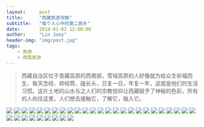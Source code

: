 ```yaml
---
layout:     post
title:      "西藏旅游攻略"
subtitle:   "每个人心中的第二故乡"
date:       2019-01-03 12:00:00
author:     "Lin Joey"
header-img: "img/post.jpg"
tags:
    - 旅游
    - 西南旅游
---
```

>西藏自治区位于青藏高原的西南部，雪域高原的人好像就为给众生祈福而生，每天念经、转经筒、磕长头，日复一日，年复一年，这就是他们的生活习惯。这片土地的山水与之人们的宗教信仰让西藏赋予了神秘的色彩，所有的人向往这里，人们想去接触它，了解它，融入它。

![](https://linjoey-image.oss-cn-beijing.aliyuncs.com/我是驴友-西藏旅游攻略_页面_01.jpg)
![](https://linjoey-image.oss-cn-beijing.aliyuncs.com/我是驴友-西藏旅游攻略_页面_02.jpg)
![](https://linjoey-image.oss-cn-beijing.aliyuncs.com/我是驴友-西藏旅游攻略_页面_03.jpg)
![](https://linjoey-image.oss-cn-beijing.aliyuncs.com/我是驴友-西藏旅游攻略_页面_04.jpg)
![](https://linjoey-image.oss-cn-beijing.aliyuncs.com/我是驴友-西藏旅游攻略_页面_05.jpg)
![](https://linjoey-image.oss-cn-beijing.aliyuncs.com/我是驴友-西藏旅游攻略_页面_06.jpg)
![](https://linjoey-image.oss-cn-beijing.aliyuncs.com/我是驴友-西藏旅游攻略_页面_07.jpg)
![](https://linjoey-image.oss-cn-beijing.aliyuncs.com/我是驴友-西藏旅游攻略_页面_08.jpg)
![](https://linjoey-image.oss-cn-beijing.aliyuncs.com/我是驴友-西藏旅游攻略_页面_09.jpg)
![](https://linjoey-image.oss-cn-beijing.aliyuncs.com/我是驴友-西藏旅游攻略_页面_10.jpg)
![](https://linjoey-image.oss-cn-beijing.aliyuncs.com/我是驴友-西藏旅游攻略_页面_11.jpg)
![](https://linjoey-image.oss-cn-beijing.aliyuncs.com/我是驴友-西藏旅游攻略_页面_12.jpg)
![](https://linjoey-image.oss-cn-beijing.aliyuncs.com/我是驴友-西藏旅游攻略_页面_13.jpg)
![](https://linjoey-image.oss-cn-beijing.aliyuncs.com/我是驴友-西藏旅游攻略_页面_14.jpg)
![](https://linjoey-image.oss-cn-beijing.aliyuncs.com/我是驴友-西藏旅游攻略_页面_15.jpg)
![](https://linjoey-image.oss-cn-beijing.aliyuncs.com/我是驴友-西藏旅游攻略_页面_16.jpg)
![](https://linjoey-image.oss-cn-beijing.aliyuncs.com/我是驴友-西藏旅游攻略_页面_17.jpg)
![](https://linjoey-image.oss-cn-beijing.aliyuncs.com/我是驴友-西藏旅游攻略_页面_18.jpg)
![](https://linjoey-image.oss-cn-beijing.aliyuncs.com/我是驴友-西藏旅游攻略_页面_19.jpg)
![](https://linjoey-image.oss-cn-beijing.aliyuncs.com/我是驴友-西藏旅游攻略_页面_20.jpg)
![](https://linjoey-image.oss-cn-beijing.aliyuncs.com/我是驴友-西藏旅游攻略_页面_21.jpg)
![](https://linjoey-image.oss-cn-beijing.aliyuncs.com/我是驴友-西藏旅游攻略_页面_22.jpg)
![](https://linjoey-image.oss-cn-beijing.aliyuncs.com/我是驴友-西藏旅游攻略_页面_23.jpg)
![](https://linjoey-image.oss-cn-beijing.aliyuncs.com/我是驴友-西藏旅游攻略_页面_24.jpg)
![](https://linjoey-image.oss-cn-beijing.aliyuncs.com/我是驴友-西藏旅游攻略_页面_25.jpg)
![](https://linjoey-image.oss-cn-beijing.aliyuncs.com/我是驴友-西藏旅游攻略_页面_26.jpg)
![](https://linjoey-image.oss-cn-beijing.aliyuncs.com/我是驴友-西藏旅游攻略_页面_27.jpg)
![](https://linjoey-image.oss-cn-beijing.aliyuncs.com/我是驴友-西藏旅游攻略_页面_28.jpg)
![](https://linjoey-image.oss-cn-beijing.aliyuncs.com/我是驴友-西藏旅游攻略_页面_29.jpg)
![](https://linjoey-image.oss-cn-beijing.aliyuncs.com/我是驴友-西藏旅游攻略_页面_30.jpg)
![](https://linjoey-image.oss-cn-beijing.aliyuncs.com/我是驴友-西藏旅游攻略_页面_31.jpg)
![](https://linjoey-image.oss-cn-beijing.aliyuncs.com/我是驴友-西藏旅游攻略_页面_32.jpg)
![](https://linjoey-image.oss-cn-beijing.aliyuncs.com/我是驴友-西藏旅游攻略_页面_33.jpg)
![](https://linjoey-image.oss-cn-beijing.aliyuncs.com/我是驴友-西藏旅游攻略_页面_34.jpg)

